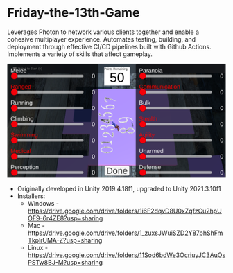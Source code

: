# Friday-the-13th-Game

Leverages Photon to network various clients together and enable a cohesive multiplayer experience.
Automates testing, building, and deployment through effective CI/CD pipelines built with Github Actions.
Implements a variety of skills that affect gameplay. 

![Friday the 13th Game](/images/FT13.PNG)

- Originally developed in Unity 2019.4.18f1, upgraded to Unity 2021.3.10f1
- Installers:
  - Windows - https://drive.google.com/drive/folders/1i6F2dqvD8U0xZqfzCu2hpUOF9-6r4ZE8?usp=sharing
  - Mac - https://drive.google.com/drive/folders/1_zuxsJWuiSZD2Y87phShFmTkplrUMA-Z?usp=sharing 
  - Linux - https://drive.google.com/drive/folders/11Sod6bdWe3OcriuyJC3AuOsPSTw8BJ-M?usp=sharing
